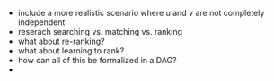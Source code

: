 - include a more realistic scenario where u and v are not completely independent
- reserach searching vs. matching vs. ranking
- what about re-ranking?
- what about learning to rank?
- how can all of this be formalized in a DAG?
- 